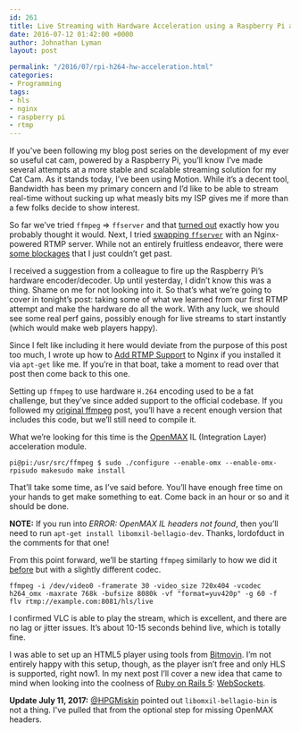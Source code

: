 ```yaml
---
id: 261
title: Live Streaming with Hardware Acceleration using a Raspberry Pi and RTMP/HLS
date: 2016-07-12 01:42:00 +0000
author: Johnathan Lyman
layout: post

permalink: "/2016/07/rpi-h264-hw-acceleration.html"
categories:
- Programming
tags:
- hls
- nginx
- raspberry pi
- rtmp
---
```

If you’ve been following my blog post series on the development of my ever so useful cat cam, powered by a Raspberry Pi, you’ll know I’ve made several attempts at a more stable and scalable streaming solution for my Cat Cam. As it stands today, I’ve been using Motion. While it’s a decent tool, Bandwidth has been my primary concern and I’d like to be able to stream real-time without sucking up what measly bits my ISP gives me if more than a few folks decide to show interest.

So far we’ve tried `ffmpeg` => `ffserver` and that [turned out][3] exactly how you probably thought it would. Next, I tried [swapping `ffserver`][4] with an Nginx-powered RTMP server. While not an entirely fruitless endeavor, there were [some blockages][5] that I just couldn’t get past.

I received a suggestion from a colleague to fire up the Raspberry Pi’s hardware encoder/decoder. Up until yesterday, I didn’t know this was a thing. Shame on me for not looking into it. So that’s what we’re going to cover in tonight’s post: taking some of what we learned from our first RTMP attempt and make the hardware do all the work. With any luck, we should see some real perf gains, possibly enough for live streams to start instantly (which would make web players happy).

Since I felt like including it here would deviate from the purpose of this post too much, I wrote up how to [Add RTMP Support][6] to Nginx if you installed it via `apt-get` like me. If you’re in that boat, take a moment to read over that post then come back to this one.

Setting up `ffmpeg` to use hardware `H.264` encoding used to be a fat challenge, but they’ve since added support to the official codebase. If you followed my [original ffmpeg][7] post, you’ll have a recent enough version that includes this code, but we’ll still need to compile it.

What we’re looking for this time is the [OpenMAX][8] IL (Integration Layer) acceleration module.

```
pi@pi:/usr/src/ffmpeg $ sudo ./configure --enable-omx --enable-omx-rpisudo makesudo make install
```

That’ll take some time, as I’ve said before. You’ll have enough free time on your hands to get make something to eat. Come back in an hour or so and it should be done.

**NOTE:** If you run into _ERROR: OpenMAX IL headers not found_, then you’ll need to run `apt-get install libomxil-bellagio-dev`. Thanks, lordofduct in the comments for that one!

From this point forward, we’ll be starting `ffmpeg` similarly to how we did it [before][9] but with a slightly different codec.

```
ffmpeg -i /dev/video0 -framerate 30 -video_size 720x404 -vcodec h264_omx -maxrate 768k -bufsize 8080k -vf "format=yuv420p" -g 60 -f flv rtmp://example.com:8081/hls/live
```

I confirmed VLC is able to play the stream, which is excellent, and there are no lag or jitter issues. It’s about 10-15 seconds behind live, which is totally fine.

I was able to set up an HTML5 player using tools from [Bitmovin][10]. I’m not entirely happy with this setup, though, as the player isn’t free and only HLS is supported, right now1. In my next post I’ll cover a new idea that came to mind when looking into the coolness of [Ruby on Rails 5][11]: [WebSockets][12].

**Update July 11, 2017:** [@HPGMiskin][13] pointed out `libomxil-bellagio-bin` is not a thing. I've pulled that from the optional step for missing OpenMAX headers.

[3]: //2016/07/fighting-ffmpeg.html
[4]: /2016/07/stream-rtmp.html
[5]: /2016/07/stream-rtmp.html
[6]: /2016/07/rtmp-nginx-apt.html
[7]: /2016/07/stream-rtmp.html
[8]: https://www.khronos.org/openmax/
[9]: /2016/07/stream-rtmp.html
[10]: http://bitmovin.com
[11]: http://weblog.rubyonrails.org/2016/7/2/this-week-in-rails-rails-5-is-out-with-new-guides-and-more/
[12]: https://developer.mozilla.org/en-US/docs/Web/API/WebSockets_API
[13]: https://twitter.com/HPGMiskin